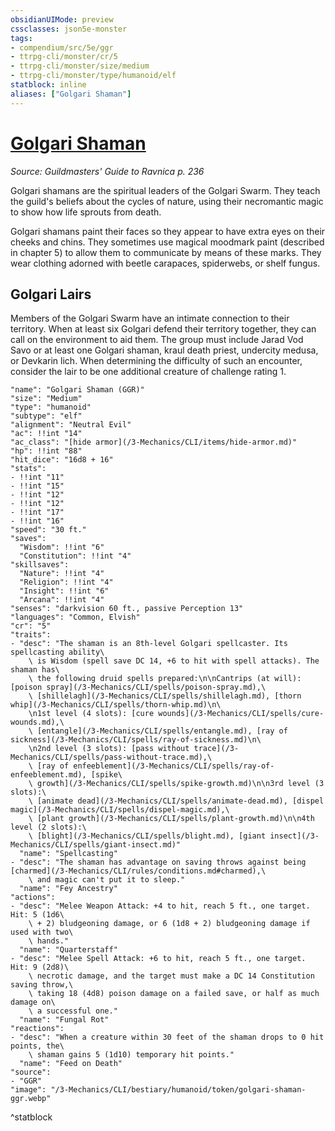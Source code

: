 ```yaml
---
obsidianUIMode: preview
cssclasses: json5e-monster
tags:
- compendium/src/5e/ggr
- ttrpg-cli/monster/cr/5
- ttrpg-cli/monster/size/medium
- ttrpg-cli/monster/type/humanoid/elf
statblock: inline
aliases: ["Golgari Shaman"]
---
```

# [Golgari Shaman](3-Mechanics\CLI\bestiary\humanoid/golgari-shaman-ggr.md)
*Source: Guildmasters' Guide to Ravnica p. 236*  

Golgari shamans are the spiritual leaders of the Golgari Swarm. They teach the guild's beliefs about the cycles of nature, using their necromantic magic to show how life sprouts from death.

Golgari shamans paint their faces so they appear to have extra eyes on their cheeks and chins. They sometimes use magical moodmark paint (described in chapter 5) to allow them to communicate by means of these marks. They wear clothing adorned with beetle carapaces, spiderwebs, or shelf fungus.

## Golgari Lairs

Members of the Golgari Swarm have an intimate connection to their territory. When at least six Golgari defend their territory together, they can call on the environment to aid them. The group must include Jarad Vod Savo or at least one Golgari shaman, kraul death priest, undercity medusa, or Devkarin lich. When determining the difficulty of such an encounter, consider the lair to be one additional creature of challenge rating 1.

```statblock
"name": "Golgari Shaman (GGR)"
"size": "Medium"
"type": "humanoid"
"subtype": "elf"
"alignment": "Neutral Evil"
"ac": !!int "14"
"ac_class": "[hide armor](/3-Mechanics/CLI/items/hide-armor.md)"
"hp": !!int "88"
"hit_dice": "16d8 + 16"
"stats":
- !!int "11"
- !!int "15"
- !!int "12"
- !!int "12"
- !!int "17"
- !!int "16"
"speed": "30 ft."
"saves":
  "Wisdom": !!int "6"
  "Constitution": !!int "4"
"skillsaves":
  "Nature": !!int "4"
  "Religion": !!int "4"
  "Insight": !!int "6"
  "Arcana": !!int "4"
"senses": "darkvision 60 ft., passive Perception 13"
"languages": "Common, Elvish"
"cr": "5"
"traits":
- "desc": "The shaman is an 8th-level Golgari spellcaster. Its spellcasting ability\
    \ is Wisdom (spell save DC 14, +6 to hit with spell attacks). The shaman has\
    \ the following druid spells prepared:\n\nCantrips (at will): [poison spray](/3-Mechanics/CLI/spells/poison-spray.md),\
    \ [shillelagh](/3-Mechanics/CLI/spells/shillelagh.md), [thorn whip](/3-Mechanics/CLI/spells/thorn-whip.md)\n\
    \n1st level (4 slots): [cure wounds](/3-Mechanics/CLI/spells/cure-wounds.md),\
    \ [entangle](/3-Mechanics/CLI/spells/entangle.md), [ray of sickness](/3-Mechanics/CLI/spells/ray-of-sickness.md)\n\
    \n2nd level (3 slots): [pass without trace](/3-Mechanics/CLI/spells/pass-without-trace.md),\
    \ [ray of enfeeblement](/3-Mechanics/CLI/spells/ray-of-enfeeblement.md), [spike\
    \ growth](/3-Mechanics/CLI/spells/spike-growth.md)\n\n3rd level (3 slots):\
    \ [animate dead](/3-Mechanics/CLI/spells/animate-dead.md), [dispel magic](/3-Mechanics/CLI/spells/dispel-magic.md),\
    \ [plant growth](/3-Mechanics/CLI/spells/plant-growth.md)\n\n4th level (2 slots):\
    \ [blight](/3-Mechanics/CLI/spells/blight.md), [giant insect](/3-Mechanics/CLI/spells/giant-insect.md)"
  "name": "Spellcasting"
- "desc": "The shaman has advantage on saving throws against being [charmed](/3-Mechanics/CLI/rules/conditions.md#charmed),\
    \ and magic can't put it to sleep."
  "name": "Fey Ancestry"
"actions":
- "desc": "Melee Weapon Attack: +4 to hit, reach 5 ft., one target. Hit: 5 (1d6\
    \ + 2) bludgeoning damage, or 6 (1d8 + 2) bludgeoning damage if used with two\
    \ hands."
  "name": "Quarterstaff"
- "desc": "Melee Spell Attack: +6 to hit, reach 5 ft., one target. Hit: 9 (2d8)\
    \ necrotic damage, and the target must make a DC 14 Constitution saving throw,\
    \ taking 18 (4d8) poison damage on a failed save, or half as much damage on\
    \ a successful one."
  "name": "Fungal Rot"
"reactions":
- "desc": "When a creature within 30 feet of the shaman drops to 0 hit points, the\
    \ shaman gains 5 (1d10) temporary hit points."
  "name": "Feed on Death"
"source":
- "GGR"
"image": "/3-Mechanics/CLI/bestiary/humanoid/token/golgari-shaman-ggr.webp"
```
^statblock